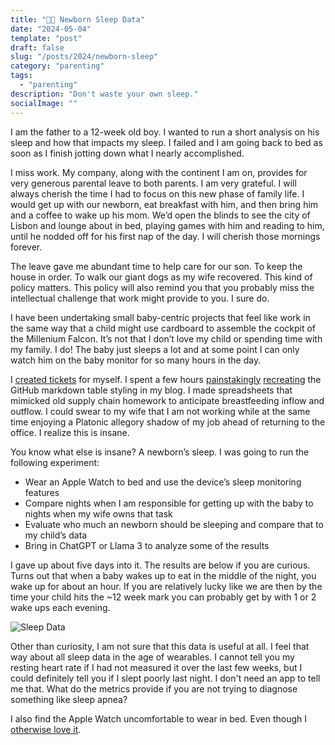 ```yaml
---
title: "👶😴 Newborn Sleep Data"
date: "2024-05-04"
template: "post"
draft: false
slug: "/posts/2024/newborn-sleep"
category: "parenting"
tags:
  - "parenting"
description: "Don't waste your own sleep."
socialImage: ""
---
```


I am the father to a 12-week old boy. I wanted to run a short analysis on his sleep and how that impacts my sleep. I failed and I am going back to bed as soon as I finish jotting down what I nearly accomplished.

I miss work. My company, along with the continent I am on, provides for very generous parental leave to both parents. I am very grateful. I will always cherish the time I had to focus on this new phase of family life. I would get up with our newborn, eat breakfast with him, and then bring him and a coffee to wake up his mom. We’d open the blinds to see the city of Lisbon and lounge about in bed, playing games with him and reading to him, until he nodded off for his first nap of the day. I will cherish those mornings forever.

The leave gave me abundant time to help care for our son. To keep the house in order. To walk our giant dogs as my wife recovered. This kind of policy matters. This policy will also remind you that you probably miss the intellectual challenge that work might provide to you. I sure do.

I have been undertaking small baby-centric projects that feel like work in the same way that a child might use cardboard to assemble the cockpit of the Millenium Falcon. It’s not that I don’t love my child or spending time with my family. I do! The baby just sleeps a lot and at some point I can only watch him on the baby monitor for so many hours in the day.

I [created tickets](https://github.com/TownLake/blog-samrhea/issues) for myself. I spent a few hours [painstakingly](https://github.com/TownLake/blog-samrhea/pull/119/commits/3dd92ae69161c388e4423769abed5f1255502bbe) [recreating](https://github.com/TownLake/blog-samrhea/commit/f0f08fdbc200f22b9d83c83f1dfaa771867fc78a) the GitHub markdown table styling in my blog. I made spreadsheets that mimicked old supply chain homework to anticipate breastfeeding inflow and outflow. I could swear to my wife that I am not working while at the same time enjoying a Platonic allegory shadow of my job ahead of returning to the office. I realize this is insane.

You know what else is insane? A newborn’s sleep. I was going to run the following experiment:

* Wear an Apple Watch to bed and use the device’s sleep monitoring features
* Compare nights when I am responsible for getting up with the baby to nights when my wife owns that task
* Evaluate who much an newborn should be sleeping and compare that to my child’s data
* Bring in ChatGPT or Llama 3 to analyze some of the results

I gave up about five days into it. The results are below if you are curious. Turns out that when a baby wakes up to eat in the middle of the night, you wake up for about an hour. If you are relatively lucky like we are then by the time your child hits the ~12 week mark you can probably get by with 1 or 2 wake ups each evening.

![Sleep Data](./media/sleep-data.png)

Other than curiosity, I am not sure that this data is useful at all. I feel that way about all sleep data in the age of wearables. I cannot tell you my resting heart rate if I had not measured it over the last few weeks, but I could definitely tell you if I slept poorly last night. I don't need an app to tell me that. What do the metrics provide if you are not trying to diagnose something like sleep apnea?

I also find the Apple Watch uncomfortable to wear in bed. Even though I [otherwise love it](https://blog.samrhea.com/posts/2024/apple-mechanical-watch).